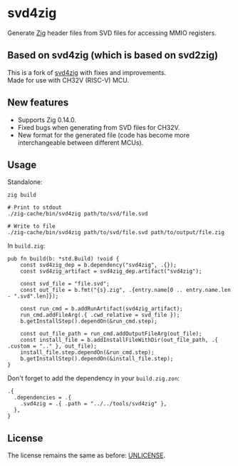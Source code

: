 # svd4zig

Generate [Zig](https://ziglang.org/) header files from SVD files for accessing MMIO registers.

## Based on svd4zig (which is based on svd2zig)

This is a fork of [svd4zig](https://github.com/rbino/svd4zig/) with fixes and improvements.\
Made for use with CH32V (RISC-V) MCU.

## New features

- Supports Zig 0.14.0.
- Fixed bugs when generating from SVD files for CH32V.
- New format for the generated file (code has become more interchangeable between different MCUs).

## Usage

Standalone:

```shell
zig build

# Print to stdout
./zig-cache/bin/svd4zig path/to/svd/file.svd

# Write to file
./zig-cache/bin/svd4zig path/to/svd/file.svd path/to/output/file.zig
```

In `build.zig`:

```zig
pub fn build(b: *std.Build) !void {
    const svd4zig_dep = b.dependency("svd4zig", .{});
    const svd4zig_artifact = svd4zig_dep.artifact("svd4zig");

    const svd_file = "file.svd";
    const out_file = b.fmt("{s}.zig", .{entry.name[0 .. entry.name.len - ".svd".len]});

    const run_cmd = b.addRunArtifact(svd4zig_artifact);
    run_cmd.addFileArg(.{ .cwd_relative = svd_file });
    b.getInstallStep().dependOn(&run_cmd.step);

    const out_file_path = run_cmd.addOutputFileArg(out_file);
    const install_file = b.addInstallFileWithDir(out_file_path, .{ .custom = ".." }, out_file);
    install_file.step.dependOn(&run_cmd.step);
    b.getInstallStep().dependOn(&install_file.step);
}
```

Don't forget to add the dependency in your `build.zig.zon`:

```
.{
  .dependencies = .{
    .svd4zig = .{ .path = "../../tools/svd4zig" },
  },
}
```

## License

The license remains the same as before: [UNLICENSE](LICENSE).
